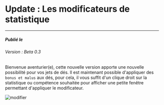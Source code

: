 # Update : Les modificateurs de statistique
___
##### Publié le 
###### Version : Beta 0.3

Bienvenue aventurier(e), cette nouvelle version apporte une nouvelle possibilité pour vos jets de dés. Il est maintenant possible d'appliquer des `bonus et malus` aux dés, pour cela, il vous suffit d'un clique droit sur la statistique ou compétence souhaitée pour afficher une petite fenêtre permettant d'appliquer le modificateur.

![modifier](https://firebasestorage.googleapis.com/v0/b/beyondthedice-cfc1b.appspot.com/o/updates%2Fimages%2Fbeta-0.3-modifier.png?alt=media&token=8716b2c3-6731-4dd5-a59d-0a7f7736341d)

